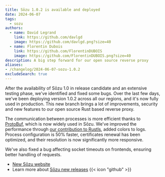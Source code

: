 ```yaml
---
title: Sōzu 1.0.2 is available and deployed
date: 2024-06-07
tags:
  - sozu
authors:
  - name: David Legrand
    link: https://github.com/davlgd
    image: https://github.com/davlgd.png?size=40
  - name: Florentin Dubois
    link: https://github.com/FlorentinDUBOIS
    image: https://github.com/FlorentinDUBOIS.png?size=40
description: A big step forward for our open source reverse proxy
aliases:
- /changelog/2024-06-07-sozu-1.0.2
excludeSearch: true
---
```


After the availability of Sōzu 1.0 in release candidate and an extensive testing phase, we've identified and fixed some bugs. Over the last few days, we've been deploying version 1.0.2 across all our regions, and it's now fully used in production. This new branch brings a lot of improvements, security and new features to our open source Rust based reverse proxy.

The communication between processes is more efficient thanks to [ProtoBuf](https://fr.wikipedia.org/wiki/Protocol_Buffers), which is now widely used in Sōzu. We've improved the performance through [our contribution to Rustls](https://github.com/rustls/rustls/pull/1774), added colors to logs. Process configuration is 50% faster, certificates renewal has been optimized, and their resolution is now significantly more responsive.

We've also fixed a bug affecting socket timeouts on frontends, ensuring better handling of requests.

* [New Sōzu website](https://www.sozu.io)
* Learn more about [Sōzu new releases](https://github.com/sozu-proxy/sozu/releases) {{< icon "github" >}}
